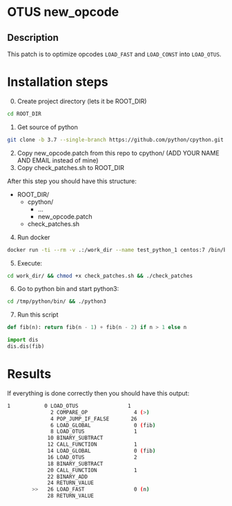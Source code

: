 # OTUS new_opcode
## Description
This patch is to optimize opcodes `LOAD_FAST` and `LOAD_CONST` into `LOAD_OTUS`.

# Installation steps
0. Create project directory (lets it be ROOT_DIR)
```bash
cd ROOT_DIR
```
1. Get source of python
```bash
git clone -b 3.7 --single-branch https://github.com/python/cpython.git
```
2. Copy new_opcode.patch from this repo to cpython/ (ADD YOUR NAME AND EMAIL instead of mine)
3. Copy check_patches.sh to ROOT_DIR

After this step you should have this structure:
- ROOT_DIR/
  - cpython/
    - ...
    - new_opcode.patch 
  - check_patches.sh

4. Run docker
```bash
docker run -ti --rm -v .:/work_dir --name test_python_1 centos:7 /bin/bash
```
5. Execute:
```bash
cd work_dir/ && chmod +x check_patches.sh && ./check_patches
```
6. Go to python bin and start python3:
```bash
cd /tmp/python/bin/ && ./python3
```
7. Run this script
```python
def fib(n): return fib(n - 1) + fib(n - 2) if n > 1 else n 

import dis
dis.dis(fib)
```
# Results
If everything is done correctly then you should have this output:
```bash
1           0 LOAD_OTUS                1
              2 COMPARE_OP               4 (>)
              4 POP_JUMP_IF_FALSE       26
              6 LOAD_GLOBAL              0 (fib)
              8 LOAD_OTUS                1
             10 BINARY_SUBTRACT
             12 CALL_FUNCTION            1
             14 LOAD_GLOBAL              0 (fib)
             16 LOAD_OTUS                2
             18 BINARY_SUBTRACT
             20 CALL_FUNCTION            1
             22 BINARY_ADD
             24 RETURN_VALUE
        >>   26 LOAD_FAST                0 (n)
             28 RETURN_VALUE

```